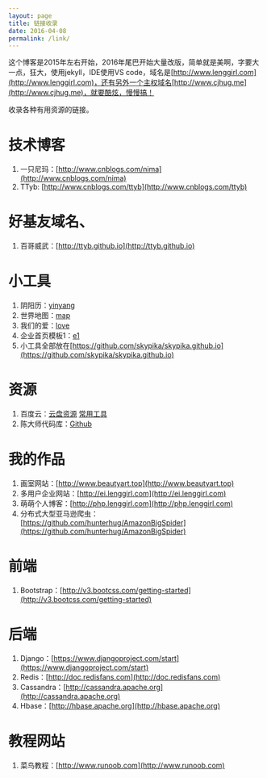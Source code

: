```yaml
---
layout: page
title: 链接收录
date: 2016-04-08
permalink: /link/
---
```


这个博客是2015年左右开始，2016年尾巴开始大量改版，简单就是美啊，字要大一点，狂大，使用jekyll，IDE使用VS code，域名是[http://www.lenggirl.com](http://www.lenggirl.com)，还有另外一个主权域名[http://www.cjhug.me](http://www.cjhug.me)，就要酷炫，慢慢搞！

收录各种有用资源的链接。

# 技术博客
1. 一只尼玛：[http://www.cnblogs.com/nima](http://www.cnblogs.com/nima)
2. TTyb: [http://www.cnblogs.com/ttyb](http://www.cnblogs.com/ttyb)

# 好基友域名、
1. 百哥威武：[http://ttyb.github.io](http://ttyb.github.io)

# 小工具
1. 阴阳历：[yinyang](http://www.cjhug.me/front/yinyang)
2. 世界地图：[map](http://www.cjhug.me/front/map)
3. 我们的爱：[love](http://www.cjhug.me/front/love)
4. 企业首页模板1：[e1](http://www.cjhug.me/front/e1)
5. 小工具全部放在[https://github.com/skypika/skypika.github.io](https://github.com/skypika/skypika.github.io)

# 资源

1. 百度云：[云盘资源](https://yun.baidu.com/share/home?uk=2670395222) [常用工具](https://yun.baidu.com/s/1c2v61Q4)
2. 陈大师代码库：[Github](https://www.github.com/hunterhug)

# 我的作品
1. 画室网站：[http://www.beautyart.top](http://www.beautyart.top)
2. 多用户企业网站：[http://ei.lenggirl.com](http://ei.lenggirl.com)
3. 萌萌个人博客：[http://php.lenggirl.com](http://php.lenggirl.com)
4. 分布式大型亚马逊爬虫：[https://github.com/hunterhug/AmazonBigSpider](https://github.com/hunterhug/AmazonBigSpider)

# 前端
1. Bootstrap：[http://v3.bootcss.com/getting-started](http://v3.bootcss.com/getting-started)

# 后端
1. Django：[https://www.djangoproject.com/start](https://www.djangoproject.com/start)     
2. Redis：[http://doc.redisfans.com](http://doc.redisfans.com)   
3. Cassandra：[http://cassandra.apache.org](http://cassandra.apache.org)    
4. Hbase：[http://hbase.apache.org](http://hbase.apache.org)

# 教程网站
1. 菜鸟教程：[http://www.runoob.com](http://www.runoob.com)